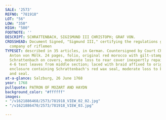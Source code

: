```yaml
---
SALE: '2573'
REFNO: "781918"
LOT: "56"
LOW: "350"
HIGH: "500"
FOOTNOTE: ''
DESCRIPT: SCHRATTENBACH, SIGISMUND III CHRISTOPH; GRAF VON.
CROSSHEAD: Document Signed, "Sigmund III," certifying the regulations governing a
  company of riflemen
TYPESET: described in 35 articles, in German. Countersigned by Court Chancellor Felix
  Anton von Mölk. 24 pages, folio, original red morocco with gilt-stamped arms of
  Schrattenbach on covers, moderate loss to rear cover inexpertly repaired; lacking
  4-6 text leaves from middle section; laced with braid affixed to original wooden
  enclosure containing Schrattenbach's red wax seal, moderate loss to both enclosure
  and seal.
at-a-glance: Salzburg, 26 June 1768
year: 1768
pullquote: PATRON OF MOZART AND HAYDN
background_color: "#ffffff"
images:
- "/v1621886468/2573/781918_VIEW_02_02.jpg"
- "/v1621886470/2573/781918_VIEW_03.jpg"

---
```


